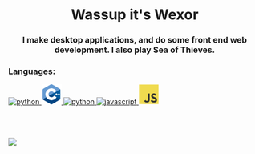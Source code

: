 <h1 align="center">Wassup it's Wexor</h1>
<h3 align="center">I make desktop applications, and do some front end web development. I also play Sea of Thieves.</h3>

<h3 align="left">Languages:</h3>
<p align="left"> 

<a href="https://www.python.org/" target="_blank" rel="noreferrer"> 
<img src="https://cdn.freebiesupply.com/logos/large/2x/python-5-logo-png-transparent.png" alt="python" width="40" height="40" </a>

<a href="https://www.w3schools.com/cpp/" target="_blank" rel="noreferrer"> 
<img src="https://raw.githubusercontent.com/devicons/devicon/master/icons/cplusplus/cplusplus-original.svg" alt="cplusplus" width="40" height="40"/> </a> 

<a href="https://www.w3schools.com/html/" target="_blank" rel="noreferrer"> 
<img src="https://cdn.iconscout.com/icon/free/png-256/free-html-5-logo-icon-download-in-svg-png-gif-file-formats--programming-langugae-language-pack-logos-icons-1175208.png?f=webp&w=256" alt="python" width="40" height="40" </a>

<a href="https://www.w3schools.com/css/" target="_blank" rel="noreferrer"> 
<img src="https://seeklogo.com/images/C/css-3-logo-023C1A7171-seeklogo.com.png" alt="javascript" width="40" height="40"/> </a>

<a href="https://www.w3schools.com/js/" target="_blank" rel="noreferrer"> 
<img src="https://raw.githubusercontent.com/devicons/devicon/master/icons/javascript/javascript-original.svg" alt="javascript" width="40" height="40"/> </a> 
</p>

### ㅤ

<a href="https://visitcount.itsvg.in">
  <img src="https://visitcount.itsvg.in/api?id=bat&label=Profile%20Views&color=8&icon=1&pretty=true" />
</a>

